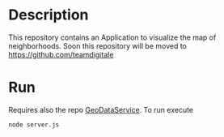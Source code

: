 # Description
This repository contains an Application to visualize the map of neighborhoods. Soon this repository will be moved to https://github.com/teamdigitale

# Run
Requires also the repo [GeoDataService](https://github.com/esterpantaleo/GeoDataService).
To run execute

    node server.js